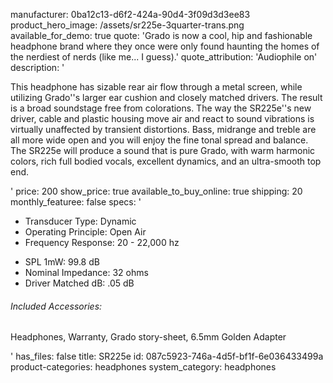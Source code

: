 manufacturer: 0ba12c13-d6f2-424a-90d4-3f09d3d3ee83
product_hero_image: /assets/sr225e-3quarter-trans.png
available_for_demo: true
quote: 'Grado is now a cool, hip and fashionable headphone brand where they once were only found haunting the homes of the nerdiest of nerds (like me... I guess).'
quote_attribution: 'Audiophile on'
description: '<p>This headphone has&nbsp;sizable rear air flow through a metal screen, while utilizing Grado''s larger ear cushion and&nbsp;closely matched drivers.&nbsp;The result is a broad soundstage&nbsp;free from colorations. The way the SR225e''s new driver, cable and plastic housing move air and react to sound vibrations&nbsp;is virtually unaffected by transient distortions. Bass, midrange and treble are all more&nbsp;wide open and you will enjoy the fine tonal spread and balance. The SR225e will produce a sound that is pure Grado, with warm harmonic colors, rich full bodied vocals, excellent dynamics, and an ultra-smooth top end.</p>'
price: 200
show_price: true
available_to_buy_online: true
shipping: 20
monthly_featuree: false
specs: '<ul><li>Transducer Type: Dynamic</li><li>Operating Principle: Open Air</li><li>Frequency Response: 20 - 22,000 hz</li></ul><ul><li>SPL 1mW: 99.8 dB</li><li>Nominal Impedance: 32 ohms</li><li>Driver Matched dB: .05 dB</li></ul><h6>Included Accessories:</h6><p>Headphones, Warranty, Grado story-sheet, 6.5mm Golden Adapter</p>'
has_files: false
title: SR225e
id: 087c5923-746a-4d5f-bf1f-6e036433499a
product-categories: headphones
system_category: headphones
